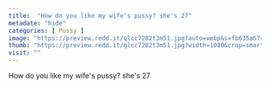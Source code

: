 ```yaml
---
title:  "How do you like my wife's pussy? she's 27"
metadate: "hide"
categories: [ Pussy ]
image: "https://preview.redd.it/qlcc7282t3m51.jpg?auto=webp&s=fb635a674a47c61106f9881114a83f3d7e009123"
thumb: "https://preview.redd.it/qlcc7282t3m51.jpg?width=1080&crop=smart&auto=webp&s=76ad4c0aaff3136c05b7f560ec400ffb8b7fc68a"
visit: ""
---
```

How do you like my wife's pussy? she's 27
